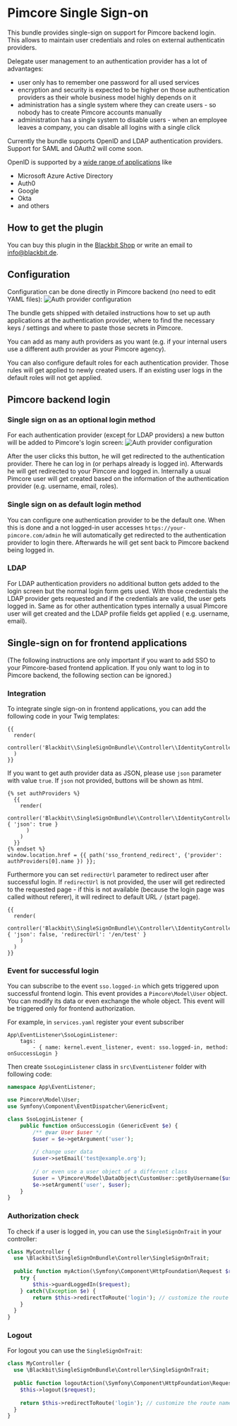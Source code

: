 # Pimcore Single Sign-on

This bundle provides single-sign on support for Pimcore backend login. This allows to maintain user credentials and roles on external authenticatin providers. 

Delegate user management to an authentication provider has a lot of advantages:

- user only has to remember one password for all used services
- encryption and security is expected to be higher on those authentication providers as their whole business model highly depends on it
- administration has a single system where they can create users - so nobody has to create Pimcore accounts manually
- administration has a single system to disable users - when an employee leaves a company, you can disable all logins with a single click

Currently the bundle supports OpenID and LDAP authentication providers. Support for SAML and OAuth2 will come soon.

OpenID is supported by a [wide range of applications](https://openid.net/certification/) like

- Microsoft Azure Active Directory
- Auth0
- Google
- Okta
- and others

## How to get the plugin

You can buy this plugin in the [Blackbit Shop](https://shop.blackbit.com/pimcore-single-sign-on) or write an email to [info@blackbit.de](mailto:info@blackbit.de).

## Configuration

Configuration can be done directly in Pimcore backend (no need to edit YAML files):
![Auth provider configuration](config-menu.png)

The bundle gets shipped with detailed instructions how to set up auth applications at the authentication provider, where to find the necessary keys / settings and where to paste those secrets in Pimcore.

You can add as many auth providers as you want (e.g. if your internal users use a different auth provider as your Pimcore agency).

You can also configure default roles for each authentication provider. Those rules will get applied to newly created users. If an existing user logs in the default roles will not get applied.

## Pimcore backend login

### Single sign on as an optional login method

For each authentication provider (except for LDAP providers) a new button will be added to Pimcore's login screen:
![Auth provider configuration](login-screen.png)

After the user clicks this button, he will get redirected to the authentication provider. There he can log in (or perhaps already is logged in). Afterwards he will get redirected to your Pimcore and logged in. Internally a usual Pimcore user will get created based on the information of the authentication provider (e.g. username, email, roles).

### Single sign on as default login method

You can configure one authentication provider to be the default one. When this is done and a not logged-in user accesses `https://your-pimcore.com/admin` he will automatically get redirected to the authentication provider to login there. Afterwards he will get sent back to Pimcore backend being logged in.

### LDAP

For LDAP authentication providers no additional button gets added to the login screen but the normal login form gets used. With those credentials the LDAP provider gets requested and if the credentials are valid, the user gets logged in. Same as for other authentication types internally a usual Pimcore user will get created and the LDAP profile fields get applied (
e.g. username, email).

## Single-sign on for frontend applications

(The following instructions are only important if you want to add SSO to your Pimcore-based frontend application. If you only want to log in to Pimcore backend, the following section can be ignored.)

### Integration

To integrate single sign-on in frontend applications, you can add the following code in your Twig templates:

```twig
{{ 
  render(
    controller('Blackbit\\SingleSignOnBundle\\Controller\\IdentityController:frontendProvidersAction')
  )
}}
```

If you want to get auth provider data as JSON, please use `json` parameter with value `true`. If `json` not provided, buttons will be shown as html.

```twig
{% set authProviders %}
  {{  
    render(
      controller('Blackbit\\SingleSignOnBundle\\Controller\\IdentityController:frontendProvidersAction', { 'json': true }
      )
    )
  }}
{% endset %}
window.location.href = {{ path('sso_frontend_redirect', {'provider': authProviders[0].name }) }};
```

Furthermore you can set `redirectUrl` parameter to redirect user after successful login. If `redirectUrl` is not provided, the user will get redirected to the requested page - if this is not available (because the login page was called without referer), it will redirect to default URL `/` (start page).

```twig
{{  
  render(
    controller('Blackbit\\SingleSignOnBundle\\Controller\\IdentityController:frontendProvidersAction', { 'json': false, 'redirectUrl': '/en/test' }
    )
  )
}}
```

### Event for successful login

You can subscribe to the event `sso.logged-in` which gets triggered upon successful frontend login. This event provides a `Pimcore\Model\User` object. You can modify its data or even exchange the whole object. This event will be triggered only for frontend authorization.

For example, in `services.yaml` register your event subscriber

```
App\EventListener\SsoLoginListener:
    tags:
        - { name: kernel.event_listener, event: sso.logged-in, method: onSuccessLogin }
```

Then create `SsoLoginListener` class in `src\EventListener` folder with following code:

```php
namespace App\EventListener;

use Pimcore\Model\User;
use Symfony\Component\EventDispatcher\GenericEvent;

class SsoLoginListener {
    public function onSuccessLogin (GenericEvent $e) {
        /** @var User $user */
        $user = $e->getArgument('user');
        
        // change user data
        $user->setEmail('test@example.org');
        
        // or even use a user object of a different class
        $user = \Pimcore\Model\DataObject\CustomUser::getByUsername($user->getUsername());
        $e->setArgument('user', $user);
    }
}
```

### Authorization check

To check if a user is logged in, you can use the `SingleSignOnTrait` in your controller:

```php
class MyController {
  use \Blackbit\SingleSignOnBundle\Controller\SingleSignOnTrait;
  
  public function myAction(\Symfony\Component\HttpFoundation\Request $request) {
    try {
        $this->guardLoggedIn($request);
    } catch(\Exception $e) {
        return $this->redirectToRoute('login'); // customize the route name for the login page here
    }
  }
}
```

### Logout

For logout you can use the `SingleSignOnTrait`:

```php
class MyController {
  use \Blackbit\SingleSignOnBundle\Controller\SingleSignOnTrait;
  
  public function logoutAction(\Symfony\Component\HttpFoundation\Request $request) {
    $this->logout($request);
    
    return $this->redirectToRoute('login'); // customize the route name for the logout page here
  }
}
```